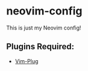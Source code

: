 # neovim-config
This is just my Neovim config!
## Plugins Required:
  - [Vim-Plug](https://github.com/junegunn/vim-plug)
